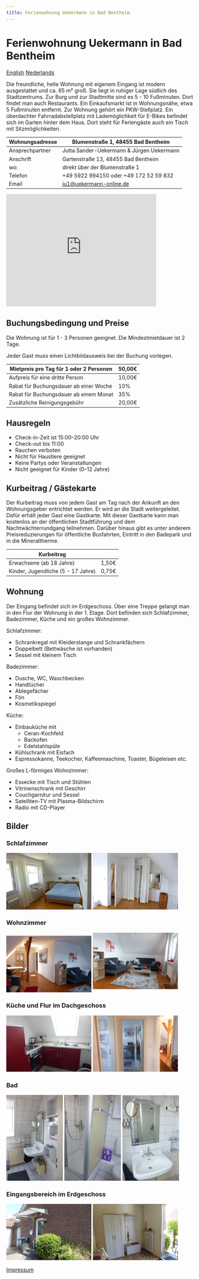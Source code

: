 ```yaml
---
title: Ferienwohnung Uekermann in Bad Bentheim
---
```


# Ferienwohnung Uekermann in Bad Bentheim
[English](https://translate.google.com/translate?hl=en&sl=de&u=http://www.ferienwohnung-bentheim.de)
[Nederlands](https://translate.google.com/translate?hl=nl&sl=de&u=http://www.ferienwohnung-bentheim.de)

Die freundliche, helle Wohnung mit eigenem Eingang ist modern ausgestattet und ca. 65 m² groß. Sie liegt in ruhiger Lage südlich des Stadtzentrums. Zur Burg und zur Stadtmitte sind es 5 - 10 Fußminuten. Dort findet man auch Restaurants. Ein Einkaufsmarkt ist in Wohnungsnähe, etwa 5 Fußminuten entfernt. 
Zur Wohnung gehört ein PKW-Stellplatz. Ein überdachter Fahrradabstellplatz mit Lademöglichkeit für E-Bikes befindet sich im Garten hinter dem Haus. Dort steht für Feriengäste auch ein Tisch mit Sitzmöglichkeiten. 

| Wohnungsadresse | Blumenstraße 1, 48455 Bad Bentheim |
|---|---|
| Ansprechpartner | Jutta Sander-Uekermann & Jürgen Uekermann |
| Anschrift | Gartenstraße 13, 48455 Bad Bentheim |
| wo: | direkt über der Blumenstraße 1 |
| Telefon | +49 5922 994150 oder +49 172 52 59 832 |
| Email | ju1@uekermann-online.de |

<iframe src="https://www.google.com/maps/embed?pb=!1m18!1m12!1m3!1d19517.44833497922!2d7.117022113737484!3d52.303643405507295!2m3!1f0!2f0!3f0!3m2!1i1024!2i768!4f13.1!3m3!1m2!1s0x47b83b395889d7dd%3A0x4cb8ef3ff6ccd130!2sFerienwohnung+Uekermann!5e0!3m2!1sen!2sdk!4v1509103460050" width="400" height="300" frameborder="0" style="border:0" allowfullscreen></iframe>

## Buchungsbedingung und Preise

Die Wohnung ist für 1 - 3 Personen geeignet. Die Mindestmietdauer ist 2 Tage.

Jeder Gast muss einen Lichtbildausweis bei der Buchung vorlegen. 

| Mietpreis pro Tag für 1 oder 2 Personen | 50,00€ |
|---|---|
| Aufpreis für eine dritte Person | 10,00€ |
| Rabat für Buchungsdauer ab einer Woche | 10% |
| Rabat für Buchungsdauer ab einem Monat | 35% |
| Zusätzliche Reinigungsgebühr | 20,00€ |


## Hausregeln

* Check-in-Zeit ist 15:00–20:00 Uhr
* Check-out bis 11:00
* Rauchen verboten
* Nicht für Haustiere geeignet
* Keine Partys oder Veranstaltungen
* Nicht geeignet für Kinder (0–12 Jahre)


## Kurbeitrag / Gästekarte

Der Kurbeitrag muss von jedem Gast am Tag nach der Ankunft an den Wohnungsgeber entrichtet werden. Er wird an die Stadt weitergeleitet. Dafür erhält jeder Gast eine Gastkarte. Mit dieser Gastkarte kann man kostenlos an der öffentlichen Stadtführung  und dem Nachtwächterrundgang teilnehmen. Darüber hinaus gibt es unter anderem Preisreduzierungen für öffentliche Busfahrten, Eintritt in den Badepark und in die Mineraltherme.


| Kurbeitrag | |
|---|---|
| Erwachsene (ab 18 Jahre) | 1,50€ |
| Kinder, Jugendliche (5 - 17 Jahre) | 0,75€ |

## Wohnung

Der Eingang befindet sich im Erdgeschoss. Über eine Treppe gelangt man in den Flur der Wohnung in der 1. Etage.
Dort befinden sich Schlafzimmer, Badezimmer, Küche und ein großes Wohnzimmer.

Schlafzimmer:

* Schrankregal mit Kleiderstange und Schrankfächern
* Doppelbett (Bettwäsche ist vorhanden)
* Sessel mit kleinem Tisch

Badezimmer:

* Dusche, WC, Waschbecken
* Handtücher
* Ablegefächer
* Fön
* Kosmetikspiegel

Küche:

* Einbauküche mit
    * Ceran-Kochfeld
    * Backofen
    * Edelstahlspüle 
* Kühlschrank mit Eisfach
* Espressokanne, Teekocher, Kaffeemaschine, Toaster, Bügeleisen etc. 

Großes L-förmiges Wohnzimmer:
* Essecke mit Tisch und Stühlen
* Vitrinenschrank mit Geschirr
* Couchgarnitur und Sessel
* Satelliten-TV mit Plasma-Bildschirm
* Radio mit CD-Player
           
## Bilder

### Schlafzimmer

<img width="45%" src="schlafzimmer-B1.jpg"> <img width="45%" src="schlafzimmer-B3.jpg">

### Wohnzimmer

<img width="45%" src="wohnzimmer-B1.jpg"> <img width="45%" src="wohnzimmer-B2.jpg">

### Küche und Flur im Dachgeschoss

<img width="45%" src="küche.jpg"> <img width="45%" src="flur-oben.jpg"> 

### Bad 

<img width="30%" src="bad-B1.jpg"> <img width="30%" src="bad-B2.jpg"> <img width="30%" src="bad-B3.jpg">

### Eingangsbereich im Erdgeschoss

<img width="45%" src="eingang.jpg"> <img width="45%" src="flurgarderobe.jpg">

[Impressum](/impressum)
